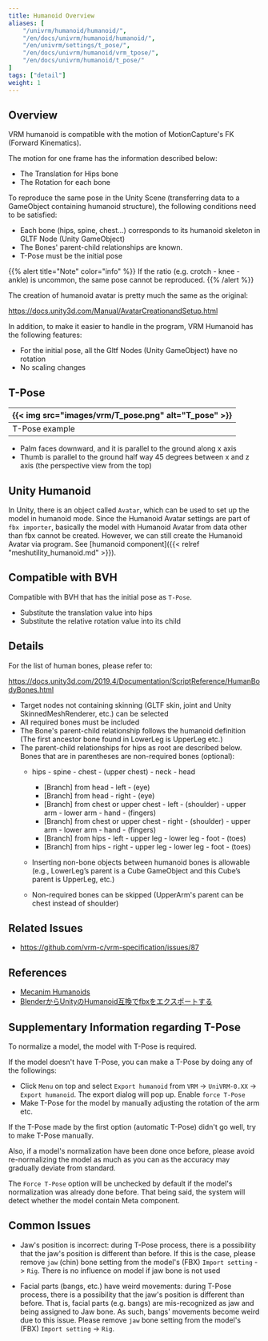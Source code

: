 ```yaml
---
title: Humanoid Overview
aliases: [
    "/univrm/humanoid/humanoid/", 
    "/en/docs/univrm/humanoid/humanoid/", 
    "/en/univrm/settings/t_pose/", 
    "/en/docs/univrm/humanoid/vrm_tpose/",
    "/en/docs/univrm/humanoid/t_pose/"
]
tags: ["detail"]
weight: 1
---
```


## Overview

VRM humanoid is compatible with the motion of MotionCapture's FK (Forward Kinematics).

The motion for one frame has the information described below: 

* The Translation for Hips bone
* The Rotation for each bone

To reproduce the same pose in the Unity Scene (transferring data to a GameObject containing humanoid structure), the following conditions need to be satisfied: 

* Each bone (hips, spine, chest...) corresponds to its humanoid skeleton in GLTF Node (Unity GameObject) 
* The Bones' parent-child relationships are known.
* T-Pose must be the initial pose

{{% alert title="Note" color="info" %}}
If the ratio (e.g. crotch - knee - ankle) is uncommon, the same pose cannot be reproduced. 
{{% /alert %}}

The creation of humanoid avatar is pretty much the same as the original: 

https://docs.unity3d.com/Manual/AvatarCreationandSetup.html

In addition, to make it easier to handle in the program, VRM Humanoid has the following features: 

* For the initial pose, all the Gltf Nodes (Unity GameObject) have no rotation
* No scaling changes

## T-Pose

|{{< img src="images/vrm/T_pose.png" alt="T_pose" >}}|
|-----|
|T-Pose example|

* Palm faces downward, and it is parallel to the ground along x axis
* Thumb is parallel to the ground half way 45 degrees between x and z axis (the perspective view from the top) 

## Unity Humanoid

In Unity, there is an object called `Avatar`, which can be used to set up the model in humanoid mode.
Since the Humanoid Avatar settings are part of `fbx importer`, basically the model with Humanoid Avatar from data other than fbx cannot be created.
However, we can still create the Humanoid Avatar via program. See [humanoid component]({{< relref "meshutility_humanoid.md" >}}).

## Compatible with BVH

Compatible with BVH that has the initial pose as `T-Pose`.

* Substitute the translation value into hips
* Substitute the relative rotation value into its child

## Details

For the list of human bones, please refer to:

https://docs.unity3d.com/2019.4/Documentation/ScriptReference/HumanBodyBones.html

* Target nodes not containing skinning (GLTF skin, joint and Unity SkinnedMeshRenderer, etc.) can be selected
* All required bones must be included
* The Bone's parent-child relationship follows the humanoid definition (The first ancestor bone found in LowerLeg is UpperLeg etc.)
* The parent-child relationships for hips as root are described below. Bones that are in parentheses are non-required bones (optional):
    * hips - spine - chest - (upper chest) - neck - head
        * [Branch] from head - left - (eye)
        * [Branch] from head - right - (eye)
        * [Branch] from chest or upper chest - left - (shoulder) - upper arm - lower arm - hand - (fingers)
        * [Branch] from chest or upper chest - right - (shoulder) - upper arm - lower arm - hand - (fingers)
        * [Branch] from hips - left - upper leg - lower leg - foot - (toes)
        * [Branch] from hips - right - upper leg - lower leg - foot - (toes)

    * Inserting non-bone objects between humanoid bones is allowable (e.g., LowerLeg’s parent is a Cube GameObject and this Cube’s parent is UpperLeg, etc.)
    * Non-required bones can be skipped (UpperArm's parent can be chest instead of shoulder)

## Related Issues

* https://github.com/vrm-c/vrm-specification/issues/87

## References

* [Mecanim Humanoids](https://blogs.unity3d.com/jp/2014/05/26/mecanim-humanoids/)
* [BlenderからUnityのHumanoid互換でfbxをエクスポートする](https://qiita.com/ousttrue/items/aead1c943855561b62e7)

## Supplementary Information regarding T-Pose

To normalize a model, the model with T-Pose is required.

If the model doesn't have T-Pose, you can make a T-Pose by doing any of the followings:

* Click `Menu` on top and select `Export humanoid` from `VRM` -> `UniVRM-0.XX` -> `Export humanoid`. The export dialog will pop up. Enable `force T-Pose` 
* Make T-Pose for the model by manually adjusting the rotation of the arm etc.

If the T-Pose made by the first option (automatic T-Pose) didn't go well, try to make T-Pose manually.

Also, if a model's normalization have been done once before, please avoid re-normalizing the model as much as you can as the accuracy may gradually deviate from standard.

The `Force T-Pose` option will be unchecked by default if the model's normalization was already done before. That being said, the system will detect whether the model contain Meta component.

## Common Issues

* Jaw's position is incorrect: during T-Pose process, there is a possibility that the jaw's position is different than before. If this is the case, please remove `jaw` (chin) bone setting from the model's (FBX) `Import setting` -> `Rig`. There is no influence on model if jaw bone is not used

* Facial parts (bangs, etc.) have weird movements: during T-Pose process, there is a possibility that the jaw's position is different than before. That is, facial parts (e.g. bangs) are mis-recognized as jaw and being assigned to Jaw bone. As such, bangs' movements become weird due to this issue. Please remove `jaw` bone setting from the model's (FBX) `Import setting` -> `Rig`.
